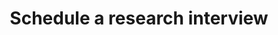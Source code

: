 ---
title: "Schedule a research interview"
hidemeta: true
description: "Use Calendly to schedule a research interview with me on Zoom."
type: "ebpinterview"
---